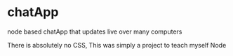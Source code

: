 # chatApp
node based chatApp that updates live over many computers

There is absolutely no CSS, This was simply a project to teach myself Node
